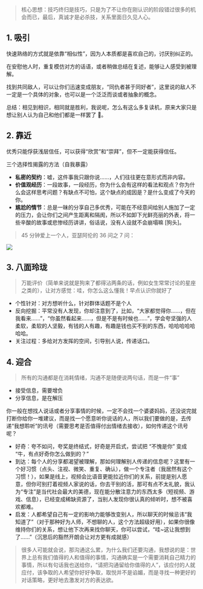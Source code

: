 > 核心思想：技巧终归是技巧，只是为了不让你在刚认识的阶段错过很多的机会而已，最后，真诚才是必杀技，关系里面日久见人心。

## 1. 吸引

快速熟络的方式就是依靠“相似性”，因为人本质都是喜欢自己的，讨厌别纠正的。

在安慰他人时，重复模仿对方的话语，或者稍做总结在复述，能够让人感受到被理解。

找到共同敌人，可以让你们迅速变成朋友，“同仇者甚于同好者”，这里说的敌人不一定是一个具体的对象，也可以是一个泛泛而谈或者抽象的概念。

总结：相见到相识，相同就是胜利，我说呢，怎么有这么多复读机，原来大家只是想让别人认为自己和他们都是一样罢了 🤡。

## 2. 靠近

优秀只能俘获浅层信任，可以获得“欣赏”和“崇拜”，但不一定能获得信任。

三个选择性揭露的方法（自我暴露）

- **私密的契约**：嘘，这件事我只跟你说……，人们往往更在意形式而非内容。
- **价值观经历**：一段故事，一段经历，你为什么会有这样的看法和观点？你为什么会这样思考问题？有缺点不可怕，这个缺点的成因是？是什么变成了今天的你。
- **尴尬的情节**：总是一昧的分享自己多优秀，可能在不经意间给别人施加了一定的压力，会让你们之间产生距离和隔阂，所以不如卸下光鲜亮丽的外表，将一些辛酸的故事或悲惨经历讲讲，俗话说，没有人设就不会崩塌嘛 [狗头]。

> 45 分钟爱上一个人，亚瑟阿伦的 36 问之 7 问：

![](https://cdn.jsdelivr.net/gh/fengstats/blogcdn@main/2023/20230921184700.png)

## 3. 八面玲珑

> 万能评价（简单来说就是狗来了都得沾两条的话，例如女生常常讨论的星座之类的），让对方感觉：哇，你怎么这么懂我！早点认识你就好了

- 个性针对：对方想听什么，针对群体话题不是个人
- 反向挖掘：平常没有人发现，你却注意到了，比如，“大家都觉得你……，但在我看来……”，“你虽然看起来……，但是不是有时候也……”，学会夸坚强的人柔软，柔软的人坚毅，有钱的人有趣，有趣是钱也买不到的东西，哈哈哈哈哈哈哈。
- 关注过程：多给对方发挥的空间，引导别人说，传递话口。

## 4. 迎合

> 所有的沟通都是在消耗情绪，沟通不是随便说两句话，而是一件“事”

- 接受信息，需要增负
- 分享信息，是在解压

你一般在想找人说话或者分享事情的时候，一定不会找一个婆婆妈妈，还没说完就打断你给你一堆建议，而是找一个愿意听你说话的人，所以我们要做的是，去传递“我想聆听”的讯号（需要思考是否值得付出情绪去接收），如何传递这个讯号呢？

- 好奇：夸不如问，夸奖是终结式，好奇是开启式，尝试把 “不愧是你” 变成 “牛，有点好奇你怎么做到的？”
- 到达：每个人的分享都渴望被理解，那如何理解别人传递的信息呢？这里有一个好习惯（点头、注视、微笑、重复、确认），做一个专注者（我居然有这个习惯！），如果是线上，视频会比语音更能拉近你们的关系，前提是别人愿意，但你可别打着视频人家说的话，你去干别的活，那可有点不太礼貌，我认为“专注”是当代社会最大的美德，现在能分散注意力的东西太多（短视频、游戏、信息），已经变成稀缺资源了，当别人发现你很认真的倾听时，想不被喜欢都难。
- 启发：人都希望自己有一定的影响力能够改变别人，所以聊天的时候忌讳“我知道了”（对于那种好为人师，不想聊的人，这个方法超级好用），如果你很像维持你们的关系，想让他下次再来找你聊天，你可以尝试，“哇~这让我想到了……”（沉思后的豁然开朗会让对方更有成就感）

> 很多人可能就会说，那沟通这么累，为什么我们还要沟通，我想说的是：世界上总有我们值得的人和值得的事情，沟通确实是一个需要消耗自己精力的事情，所以有句话我也送给你，“请把沟通留给你值得的人”，该应付的人就应付，该争取的人希望你好好争取，取悦并不是谄媚，而是寻找一种更好的对话策略，更好地去激发对方的表达欲。

